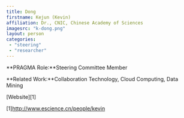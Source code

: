 ```yaml
---
title: Dong
firstname: Kejun (Kevin) 
affiliation: Dr., CNIC, Chinese Academy of Sciences
imagesrc: "k-dong.png"
layout: person
categories:
 - "steering"
 - "researcher"
---
```


**PRAGMA Role:**Steering Committee Member

**Related Work:**Collaboration Technology, Cloud Computing, Data Mining

[Website][1]

[1]http://www.escience.cn/people/kevin

